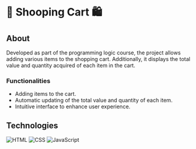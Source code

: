 # 🛒 Shooping Cart 🛍️

## About
Developed as part of the programming logic course, the project allows adding various items to the shopping cart. Additionally, it displays the total value and quantity acquired of each item in the cart.

### Functionalities
- Adding items to the cart.
- Automatic updating of the total value and quantity of each item.
- Intuitive interface to enhance user experience.

## Technologies
![HTML](https://img.shields.io/badge/HTML-239120?style=for-the-badge&logo=html5&logoColor=white)
![CSS](https://img.shields.io/badge/CSS-239120?&style=for-the-badge&logo=css3&logoColor=white)
![JavaScript](https://img.shields.io/badge/JavaScript-F7DF1E?style=for-the-badge&logo=javascript&logoColor=black)

